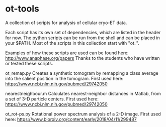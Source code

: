 # ot-tools
A collection of scripts for analysis of cellular cryo-ET data.

Each script has its own set of dependencies, which are listed in the header for now.
The python scripts can be run from the shell and can be placed in your $PATH. Most of the scripts in this collection start with "ot_".

Examples of how these scripts are used can be found here: http://www.anaphase.org/papers
Thanks to the students who have written or tested these scripts.

ot_remap.py
  Creates a synthetic tomogram by remapping a class average into the salient position in the tomogram.
  First used here: https://www.ncbi.nlm.nih.gov/pubmed/29742050

nearestneighbour.m
  Calculates nearest-neighbor distances in Matlab, from a set of 3-D particle centers.
  First used here: https://www.ncbi.nlm.nih.gov/pubmed/29742050

ot_rot-ps.py
  Rotational power spectrum analysis of a 2-D image.
  First used here: https://www.biorxiv.org/content/early/2018/04/11/299487
